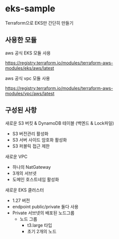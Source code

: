 # eks-sample
Terraform으로 EKS만 간단히 만들기

## 사용한 모듈
aws 공식 EKS 모듈 사용

https://registry.terraform.io/modules/terraform-aws-modules/eks/aws/latest

aws 공식 vpc 모듈 사용

https://registry.terraform.io/modules/terraform-aws-modules/vpc/aws/latest


## 구성된 사항

새로운 S3 버킷 & DynamoDB 테이블 (백엔드 & Lock파일)
- S3 버전관리 활성화 
- S3 서버 사이드 암호화 활성화
- S3 퍼블릭 접근 제한

새로운 VPC 
- 하나의 NatGateway
- 3개의 서브넷
- 도메인 호스트네임 활성화

새로운 EKS 클러스터
- 1.27 버전
- endpoint public/private 둘다 사용
- Private 서브넷의 배포된 노드그룹
  + 노드 그룹
    - t3.large 타입
    - 초기 2개의 노드 
